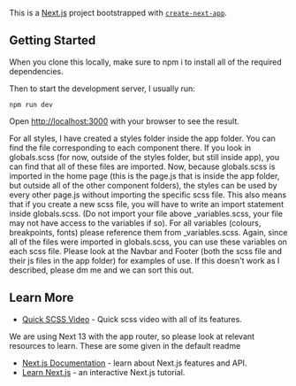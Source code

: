 This is a [Next.js](https://nextjs.org/) project bootstrapped with [`create-next-app`](https://github.com/vercel/next.js/tree/canary/packages/create-next-app).

## Getting Started

When you clone this locally, make sure to npm i to install all of the required dependencies.

Then to start the development server, I usually run:

`npm run dev `

Open [http://localhost:3000](http://localhost:3000) with your browser to see the result.

For all styles, I have created a styles folder inside the app folder. You can find the file corresponding to each component there.
If you look in globals.scss (for now, outside of the styles folder, but still inside app), you can find that all of these files are imported. Now, because globals.scss is imported in the home page (this is the page.js that is inside the app folder, but outside all of the other component folders), the styles can be used by every other page.js without importing the specific scss file. This also means that if you create a new scss file, you will have to write an import statement inside globals.scss. (Do not import your file above \_variables.scss, your file may not have access to the variables if so).
For all variables (colours, breakpoints, fonts) please reference them from \_variables.scss. Again, since all of the files were imported in globals.scss, you can use these variables on each scss file.
Please look at the Navbar and Footer (both the scss file and their js files in the app folder) for examples of use.
If this doesn't work as I described, please dm me and we can sort this out.

## Learn More

- [Quick SCSS Video](https://www.youtube.com/watch?v=akDIJa0AP5c) - Quick scss video with all of its features.

We are using Next 13 with the app router, so please look at relevant resources to learn. These are some given in the default readme

- [Next.js Documentation](https://nextjs.org/docs) - learn about Next.js features and API.
- [Learn Next.js](https://nextjs.org/learn) - an interactive Next.js tutorial.
